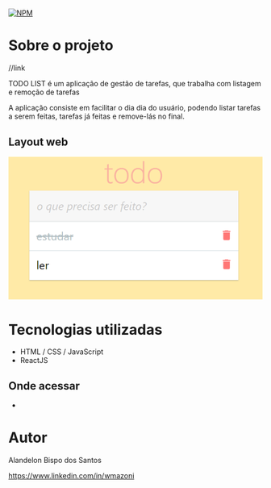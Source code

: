 #  
[![NPM](https://img.shields.io/npm/l/react)](https://github.com/AlanBispo/todo-reactjs/blob/main/LICENSE) 

# Sobre o projeto

//link

TODO LIST é um aplicação de gestão de tarefas, que trabalha com listagem e remoção de tarefas

A aplicação consiste em facilitar o dia dia do usuário, podendo listar tarefas a serem feitas, tarefas já feitas e remove-lás no final.

## Layout web
![Web 1](https://github.com/AlanBispo/assets/blob/main/todo/todo-checked.png)

# Tecnologias utilizadas
- HTML / CSS / JavaScript
- ReactJS

## Onde acessar
- 

# Autor

Alandelon Bispo dos Santos

https://www.linkedin.com/in/wmazoni

